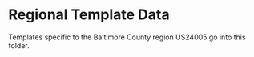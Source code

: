 # Regional Template Data
Templates specific to the Baltimore County region US24005 go into this folder.
